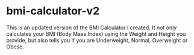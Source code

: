 # bmi-calculator-v2
This is an updated version of the BMI Calculator I created. It not only calculates your BMI (Body Mass Index) using the Weight and Height you provide, but also tells you if you are Underweight, Normal, Overweight or Obese.
